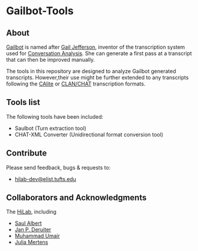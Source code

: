 # Gailbot-Tools

## About

[Gailbot](https://github.com/HiLabTufts/gailbot) is named after [Gail Jefferson](https://en.wikipedia.org/wiki/Gail_Jefferson), inventor of the transcription system used for [Conversation Analysis](https://en.wikipedia.org/wiki/Conversation_analysis). She can generate a first pass at a transcript that can then be improved manually.

The tools in this repository are designed to analyze Gailbot generated transcripts. However,their use might be further extended to any transcripts following the [CAlite](https://github.com/saulalbert/CABNC/wiki/CHAT-CA-lite) or [CLAN/CHAT](http://dali.talkbank.org/clan/) transcription formats.

## Tools list

The following tools have been included:
* Saulbot (Turn extraction tool)
* CHAT-XML Converter (Unidirectional format conversion tool)

## Contribute

Please send feedback, bugs & requests to:
* hilab-dev@elist.tufts.edu

## Collaborators and Acknowledgments

The [HiLab](https://sites.tufts.edu/hilab/people/), including

* [Saul Albert](http://twitter.com/saul)
* [Jan P. Deruiter](http://twitter.com/jpderuiter)
* [Muhammad Umair](http://sites.tufts.edu/hilab/people)
* [Julia Mertens](https://twitter.com/therealjmertens)

